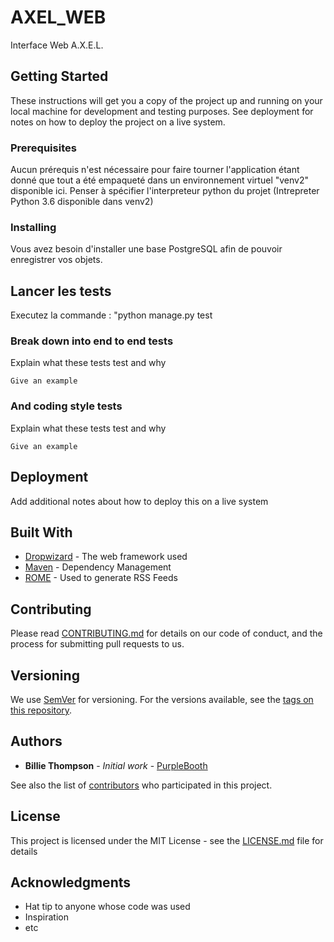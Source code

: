 # AXEL_WEB

Interface Web A.X.E.L.

## Getting Started

These instructions will get you a copy of the project up and running on your local machine for development and testing purposes. See deployment for notes on how to deploy the project on a live system.

### Prerequisites

Aucun prérequis n'est nécessaire pour faire tourner l'application étant donné que tout a été empaqueté dans un environnement virtuel "venv2" disponible ici.
Penser à spécifier l'interpreteur python du projet (Intrepreter Python 3.6 disponible dans venv2)

### Installing

Vous avez besoin d'installer une base PostgreSQL afin de pouvoir enregistrer vos objets.

## Lancer les tests

Executez la commande : "python manage.py test

### Break down into end to end tests

Explain what these tests test and why

```
Give an example
```

### And coding style tests

Explain what these tests test and why

```
Give an example
```

## Deployment

Add additional notes about how to deploy this on a live system

## Built With

* [Dropwizard](http://www.dropwizard.io/1.0.2/docs/) - The web framework used
* [Maven](https://maven.apache.org/) - Dependency Management
* [ROME](https://rometools.github.io/rome/) - Used to generate RSS Feeds

## Contributing

Please read [CONTRIBUTING.md](https://gist.github.com/PurpleBooth/b24679402957c63ec426) for details on our code of conduct, and the process for submitting pull requests to us.

## Versioning

We use [SemVer](http://semver.org/) for versioning. For the versions available, see the [tags on this repository](https://github.com/your/project/tags). 

## Authors

* **Billie Thompson** - *Initial work* - [PurpleBooth](https://github.com/PurpleBooth)

See also the list of [contributors](https://github.com/your/project/contributors) who participated in this project.

## License

This project is licensed under the MIT License - see the [LICENSE.md](LICENSE.md) file for details

## Acknowledgments

* Hat tip to anyone whose code was used
* Inspiration
* etc
